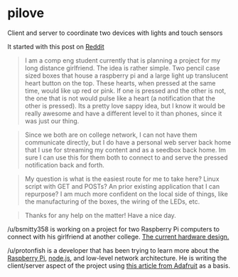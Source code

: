 # pilove
Client and server to coordinate two devices with lights and touch sensors

It started with this post on [Reddit](https://www.reddit.com/r/webdev/comments/42hp3v/having_raspberry_pis_communicate_through_a_server/)

> I am a comp eng student currently that is planning a project for my long distance girlfriend. The idea is rather simple. Two pencil case sized boxes that house a raspberry pi and a large light up translucent heart button on the top. These hearts, when pressed at the same time, would like up red or pink. If one is pressed and the other is not, the one that is not would pulse like a heart (a notification that the other is pressed). Its a pretty love sappy idea, but I know it would be really awesome and have a different level to it than phones, since it was just our thing.

> Since we both are on college network, I can not have them communicate directly, but I do have a personal web server back home that I use for streaming my content and as a seedbox back home. Im sure I can use this for them both to connect to and serve the pressed notification back and forth.

> My question is what is the easiest route for me to take here? Linux script with GET and POSTs? An prior existing application that I can repurpose? I am much more confident on the local side of things, like the manufacturing of the boxes, the wiring of the LEDs, etc.

> Thanks for any help on the matter! Have a nice day.

/u/bsmitty358 is working on a project for two Raspberry Pi computers to connect with his girlfriend at another college. [The current hardware design.](http://imgur.com/a/57adM)

/u/protonfish is a developer that has been trying to learn more about the [Raspberry Pi](https://www.raspberrypi.org/), [node.js](https://nodejs.org/en/), and low-level network architecture. He is writing the client/server aspect of the project using [this article from Adafruit](https://learn.adafruit.com/node-embedded-development/why-node-dot-js) as a basis.

